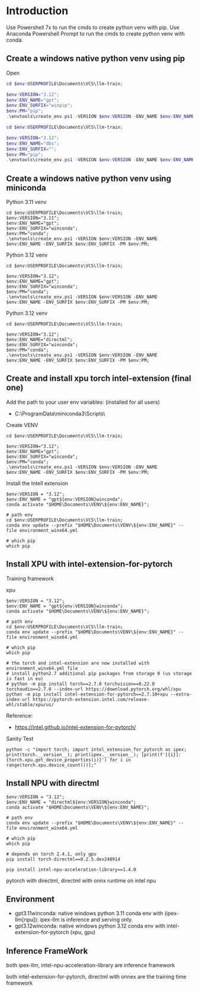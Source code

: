 # Introduction
Use Powershell 7x to run the cmds to create python venv with pip.
Use Anaconda Powershell Prompt to run the cmds to create python venv with conda.

## Create a windows native python venv using pip
Open 
```powershell
cd $env:USERPROFILE\Documents\VCS\llm-train;

$env:VERSION="3.12";
$env:ENV_NAME="gpt";
$env:ENV_SURFIX="winpip";
$env:PM="pip";
.\envtools\create_env.ps1 -VERSION $env:VERSION -ENV_NAME $env:ENV_NAME -ENV_SURFIX $env:ENV_SURFIX -PM $env:PM;
```


```powershell
cd $env:USERPROFILE\Documents\VCS\llm-train;

$env:VERSION="3.12";
$env:ENV_NAME="dbs";
$env:ENV_SURFIX="";
$env:PM="pip";
.\envtools\create_env.ps1 -VERSION $env:VERSION -ENV_NAME $env:ENV_NAME -ENV_SURFIX $env:ENV_SURFIX -PM $env:PM;
```


## Create a windows native python venv using miniconda

Python 3.11 venv
```Anaconda Powershell Prompt
cd $env:USERPROFILE\Documents\VCS\llm-train;
$env:VERSION="3.11";
$env:ENV_NAME="gpt";
$env:ENV_SURFIX="winconda";
$env:PM="conda";
.\envtools\create_env.ps1 -VERSION $env:VERSION -ENV_NAME $env:ENV_NAME -ENV_SURFIX $env:ENV_SURFIX -PM $env:PM;
```

Python 3.12 venv
```Anaconda Powershell Prompt
cd $env:USERPROFILE\Documents\VCS\llm-train;

$env:VERSION="3.12";
$env:ENV_NAME="gpt";
$env:ENV_SURFIX="winconda";
$env:PM="conda";
.\envtools\create_env.ps1 -VERSION $env:VERSION -ENV_NAME $env:ENV_NAME -ENV_SURFIX $env:ENV_SURFIX -PM $env:PM;
```

Python 3.12 venv
```Anaconda Powershell Prompt
cd $env:USERPROFILE\Documents\VCS\llm-train;

$env:VERSION="3.12";
$env:ENV_NAME="directml";
$env:ENV_SURFIX="winconda";
$env:PM="conda";
.\envtools\create_env.ps1 -VERSION $env:VERSION -ENV_NAME $env:ENV_NAME -ENV_SURFIX $env:ENV_SURFIX -PM $env:PM;
```

## Create and install xpu torch intel-extension (final one)
Add the path to your user env variables: (installed for all users)
*  C:\ProgramData\miniconda3\Scripts\

Create VENV
```Anaconda Powershell
cd $env:USERPROFILE\Documents\VCS\llm-train;

$env:VERSION="3.12";
$env:ENV_NAME="gpt";
$env:ENV_SURFIX="winconda";
$env:PM="conda";
.\envtools\create_env.ps1 -VERSION $env:VERSION -ENV_NAME $env:ENV_NAME -ENV_SURFIX $env:ENV_SURFIX -PM $env:PM;
```

Install the Intell extension
```Anaconda Powershell
$env:VERSION = "3.12";
$env:ENV_NAME = "gpt${env:VERSION}winconda";
conda activate "$HOME\Documents\VENV\${env:ENV_NAME}";

# path env
cd $env:USERPROFILE\Documents\VCS\llm-train;
conda env update --prefix "$HOME\Documents\VENV\${env:ENV_NAME}" --file environment_winx64.yml

# which pip
which pip
```


## Install XPU with intel-extension-for-pytorch

Training framework

xpu
```Anaconda Powershell
$env:VERSION = "3.12";
$env:ENV_NAME = "gpt${env:VERSION}winconda";
conda activate "$HOME\Documents\VENV\${env:ENV_NAME}";

# path env
cd $env:USERPROFILE\Documents\VCS\llm-train;
conda env update --prefix "$HOME\Documents\VENV\${env:ENV_NAME}" --file environment_winx64.yml

# which pip
which pip

# the torch and intel-extension are now installed with environment_winx64.yml file
# install python2.7 additional pip packages from storage 0 (us storage is fast in eu)
# python -m pip install torch==2.7.0 torchvision==0.22.0 torchaudio==2.7.0 --index-url https://download.pytorch.org/whl/xpu
python -m pip install intel-extension-for-pytorch==2.7.10+xpu --extra-index-url https://pytorch-extension.intel.com/release-whl/stable/xpu/us/
```
Reference:
* https://intel.github.io/intel-extension-for-pytorch/

Sanity Test
```Anaconda Powershell
python -c "import torch; import intel_extension_for_pytorch as ipex; print(torch.__version__); print(ipex.__version__); [print(f'[{i}]: {torch.xpu.get_device_properties(i)}') for i in range(torch.xpu.device_count())];"
```

## Install NPU with directml
```Anaconda Powershell
$env:VERSION = "3.12";
$env:ENV_NAME = "directml${env:VERSION}winconda";
conda activate "$HOME\Documents\VENV\${env:ENV_NAME}";

# path env
conda env update --prefix "$HOME\Documents\VENV\${env:ENV_NAME}" --file environment_winx64.yml

# which pip
which pip

# depends on torch 2.4.1, only gpu
pip install torch-directml==0.2.5.dev240914

pip install intel-npu-acceleration-library==1.4.0
```
pytorch with directml, directml with onnx runtime on intel npu


## Environment

* gpt3.11winconda: native windows python 3.11 conda env with (ipex-llm[npu]): ipex-llm is inference and serving only.
* gpt3.12winconda: native windows python 3.12 conda env with intel-extension-for-pytorch (xpu, gpu)

## Inference FrameWork
both ipex-llm, intel-npu-acceleration-library are inference framework

both intel-extension-for-pytorch, directml with onnex are the training time framework